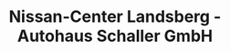 ---
title: "Nissan-Center Landsberg - Autohaus Schaller GmbH"
url: /landsberg-am-lech/nissan-center-landsberg-autohaus-schaller-gmbh/
shop: Autohaus
---